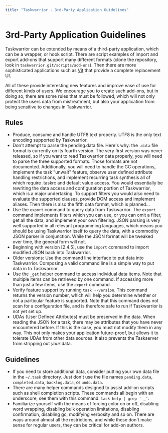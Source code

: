 ```yaml
---
title: "Taskwarrior - 3rd-Party Application Guidelines"
---
```



# 3rd-Party Application Guidelines

Taskwarrior can be extended by means of a third-party application, which can be
a wrapper, or hook script. There are script examples of import and export
add-ons that support many different formats (clone the repository, look in
`taskwarrior.git/scripts/add-ons`). Then there are more sophisticated
applications such as [Vit](https://gothenburgbitfactory.org/projects/vit)
that provide a complete replacement UI.

All of these provide interesting new features and improve ease of use for
different kinds of users. We encourage you to create such add-ons, but in doing
so, there are some rules that must be followed, which will not only protect the
users data from mistreatment, but also your application from being sensitive to
changes in Taskwarrior.


## Rules

-   Produce, consume and handle UTF8 text properly. UTF8 is the only text
    encoding supported by Taskwarrior.
-   Don\'t attempt to parse the pending.data file. Here\'s why: the `.data` file
    format is currently on its fourth version. The very first version was never
    released, so if you want to read Taskwarrior data properly, you will need to
    parse the three supported formats. Those formats are not documented.
    Additionally, you will need to handle the GC operations, implement the task
    \"unwait\" feature, observe user defined attribute handling restrictions,
    and implement recurring task synthesis all of which require .taskrc and
    default value access. You would essentially be rewriting the data access and
    configuration portion of Taskwarrior, which is a major undertaking. To
    support filters you would also need to evaluate the supported clauses,
    provide DOM access and implement aliases. Then there is also the fifth data
    format, which is planned\...
-   Use the `export` command to query data from Taskwarrior. The `export`
    command implements filters which you can use, or you can omit a filter, get
    all the data, and implement your own filtering. JSON parsing is very well
    supported in all relevant programming languages, which means you should be
    using Taskwarrior itself to query the data, with a commodity JSON parser in
    conjunction. While the JSON format will be tweaked over time, the general
    form will not.
-   Beginning with version [2.4.5], use the `import`
    command to import modified JSON back into Taskwarrior.
-   Older versions: Use the command line interface to put data into Taskwarrior.
    Composing a valid command line is a simple way to put data in to
    Taskwarrior.
-   Use the `_get` helper command to access individual data items. Note that
    multiple items can be retrieved by one command. If accessing more than just
    a few items, use the `export` command.
-   Verify feature support by running `task --version`. This command returns the
    version number, which will help you determine whether or not a particular
    feature is supported. Note that this command does not scan for a
    configuration file, and is therefore safe to run if Taskwarrior is not yet
    set up.
-   UDAs (User Defined Attributes) must be preserved in the data. When reading
    the JSON for a task, there may be attributes that you have never encountered
    before. If this is the case, you must not modify them in any way. This not
    only makes your application future-proof, but allows it to tolerate UDAs
    from other data sources. It also prevents the Taskserver from stripping out
    *your* data.


## Guidelines

-   If you need to store additional data, consider putting your own data file in
    the `~/.task` directory. Just don\'t use the file names `pending.data`,
    `completed.data`, `backlog.data`, or `undo.data`.
-   There are many helper commands designed to assist add-on scripts such as
    shell completion scripts. These commands all begin with an underscore, see
    them with this command: `task help | grep ' _'`.
-   Familiarize yourself with the means of forcing color on or off, disabling
    word wrapping, disabling bulk operation limitations, disabling confirmation,
    disabling gc, modifying verbosity and so on. There are ways around almost
    all the restrictions, and while these don\'t make sense for regular users,
    they can be critical for add-on authors.
